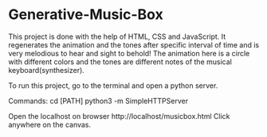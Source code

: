 # Generative-Music-Box
This project is done with the help of HTML, CSS and JavaScript. It regenerates the animation and the tones after specific interval of time and is very melodious to hear and sight to behold! The animation here is a circle with different colors and the tones are different notes of the musical keyboard(synthesizer).

To run this project, go to the terminal and open a python server. 

Commands: 
cd [PATH]
python3 -m SimpleHTTPServer

Open the localhost on browser http://localhost/musicbox.html
Click anywhere on the canvas. 
